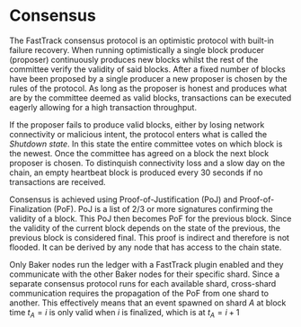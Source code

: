 # Consensus

The FastTrack consensus protocol is an optimistic protocol with built-in failure recovery. When running optimistically a single block producer (proposer) continuously produces new blocks whilst the rest of the committee verify the validity of said blocks. After a fixed number of blocks have been proposed by a single producer a new proposer is chosen by the rules of the protocol. As long as the proposer is honest and produces what are by the committee deemed as valid blocks, transactions can be executed eagerly allowing for a high transaction throughput.

If the proposer fails to produce valid blocks, either by losing network connectivity or malicious intent, the protocol enters what is called the *Shutdown state*. In this state the entire committee votes on which block is the newest. Once the committee has agreed on a block the next block proposer is chosen. To distinquish connectivity loss and a slow day on the chain, an empty heartbeat block is produced every 30 seconds if no transactions are received.

Consensus is achieved using Proof-of-Justification (PoJ) and Proof-of-Finalization (PoF). PoJ is a list of 2/3 or more signatures confirming the validity of a block. This PoJ then becomes PoF for the previous block. Since the validity of the current block depends on the state of the previous, the previous block is considered final. This proof is indirect and therefore is not flooded. It can be derived by any node that has access to the chain state.

Only Baker nodes run the ledger with a FastTrack plugin enabled and they communicate with the other Baker nodes for their specific shard. Since a separate consensus protocol runs for each available shard, cross-shard communication requires the propagation of the PoF from one shard to another. This effectively means that an event spawned on shard $A$ at block time $t_A = i$ is only valid when $i$ is finalized, which is at $t_A = i + 1$
